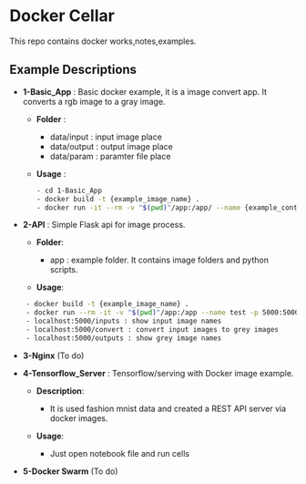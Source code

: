 # Docker Cellar

This repo contains docker works,notes,examples.

## Example Descriptions

- **1-Basic_App** : Basic docker example, it is a image convert app. It converts a rgb image to a gray image.
  
  - **Folder** :

    - data/input : input image place
    - data/output : output image place
    - data/param : paramter file place

  - **Usage** :

    ``` bash
    - cd 1-Basic_App
    - docker build -t {example_image_name} .
    - docker run -it --rm -v "$(pwd)"/app:/app/ --name {example_container_name} {example_image_name}
    ```

- **2-API** : Simple Flask api for image process.
  
  - **Folder**:
  
    - app : example folder. It contains image folders and python scripts.

  - **Usage**:

```Bash
    - docker build -t {example_image_name} .
    - docker run --rm -it -v "$(pwd)"/app:/app --name test -p 5000:5000 {example_image_name} 
    - localhost:5000/inputs : show input image names
    - localhost:5000/convert : convert input images to grey images
    - localhost:5000/outputs : show grey image names
```

- **3-Nginx** (To do)

- **4-Tensorflow_Server** : Tensorflow/serving with Docker image example.
  - **Description**:
    - It is used fashion mnist data and created a REST API server via docker images.
    
  - **Usage**:
    - Just open notebook file and run cells
    

- **5-Docker Swarm** (To do)
